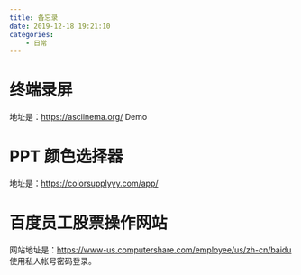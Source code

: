 ```yaml
---
title: 备忘录
date: 2019-12-18 19:21:10
categories:
    - 日常
---
```


# 终端录屏

地址是：https://asciinema.org/
Demo
<script id="asciicast-107090" src="https://asciinema.org/a/107090.js" async></script>

# PPT 颜色选择器

地址是：https://colorsupplyyy.com/app/

# 百度员工股票操作网站

网站地址是：https://www-us.computershare.com/employee/us/zh-cn/baidu
使用私人帐号密码登录。
